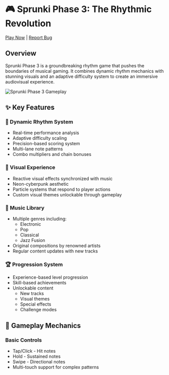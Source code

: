 # 🎮 Sprunki Phase 3: The Rhythmic Revolution

[Play Now](https://sprunki-game.online/games/sprunki-phase-3) | [Report Bug](https://github.com/yourusername/sprunki-phase-3/issues)

## Overview

Sprunki Phase 3 is a groundbreaking rhythm game that pushes the boundaries of musical gaming. It combines dynamic rhythm mechanics with stunning visuals and an adaptive difficulty system to create an immersive audiovisual experience.

![Sprunki Phase 3 Gameplay](screenshots/gameplay.png)

## ✨ Key Features

### 🎵 Dynamic Rhythm System
- Real-time performance analysis
- Adaptive difficulty scaling
- Precision-based scoring system
- Multi-lane note patterns
- Combo multipliers and chain bonuses

### 🎨 Visual Experience
- Reactive visual effects synchronized with music
- Neon-cyberpunk aesthetic
- Particle systems that respond to player actions
- Custom visual themes unlockable through gameplay

### 🎼 Music Library
- Multiple genres including:
  - Electronic
  - Pop
  - Classical
  - Jazz Fusion
- Original compositions by renowned artists
- Regular content updates with new tracks

### 🏆 Progression System
- Experience-based level progression
- Skill-based achievements
- Unlockable content
  - New tracks
  - Visual themes
  - Special effects
  - Challenge modes

## 🎯 Gameplay Mechanics

### Basic Controls
- Tap/Click - Hit notes
- Hold - Sustained notes
- Swipe - Directional notes
- Multi-touch support for complex patterns
